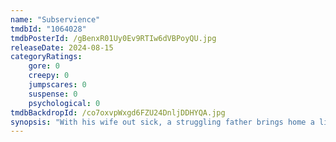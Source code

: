 ```yaml
---
name: "Subservience"
tmdbId: "1064028"
tmdbPosterId: /gBenxR01Uy0Ev9RTIw6dVBPoyQU.jpg
releaseDate: 2024-08-15
categoryRatings:
    gore: 0
    creepy: 0
    jumpscares: 0
    suspense: 0
    psychological: 0
tmdbBackdropId: /co7oxvpWxgd6FZU24DnljDDHYQA.jpg
synopsis: "With his wife out sick, a struggling father brings home a lifelike AI, only to have his self-aware new help want everything her new family has to offer... Like the affection of her owner and she'll kill to get it."
---
```


